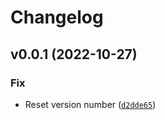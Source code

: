 # Changelog

<!--next-version-placeholder-->

## v0.0.1 (2022-10-27)
### Fix
* Reset version number ([`d2dde65`](https://github.com/eran-frontegg/py-semver-test/commit/d2dde6596bc982c4de11b5a52e55c1fe07d18053))
